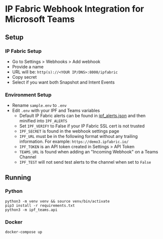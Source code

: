 # IP Fabric Webhook Integration for Microsoft Teams

## Setup

### IP Fabric Setup

- Go to Settings > Webhooks > Add webhook
- Provide a name
- URL will be: `http(s)://<YOUR IP/DNS>:8000/ipfabric`
- Copy secret
- Select if you want both Snapshot and Intent Events

### Environment Setup

- Rename `sample.env` to `.env`
- Edit `.env` with your IPF and Teams variables
  - Default IP Fabric alerts can be found in [ipf_alerts.json](ipf_alerts.json) and then minified into `IPF_ALERTS`
  - Set `IPF_VERIFY` to False if your IP Fabric SSL cert is not trusted
  - `IPF_SECRET` is found in the webhook settings page
  - `IPF_URL` must be in the following format without any trailing information. For example: `https://demo3.ipfabric.io/`
  - `IPF_TOKEN` is an API token created in Settings > API Token
  - `TEAMS_URL` is found when adding an "Incoming Webhook" on a Teams Channel
  - `IPF_TEST` will not send test alerts to the channel when set to `False`

## Running

### Python

```shell
python3 -m venv venv && source venv/bin/activate
pip3 install -r requirements.txt
python3 -m ipf_teams.api
```

### Docker

```shell
docker-compose up
```
